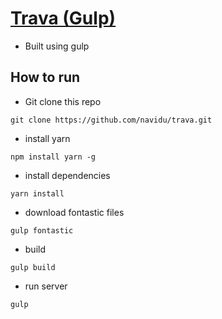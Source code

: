 # [Trava (Gulp)](http://trava.navidu.info)
- Built using gulp

## How to run
- Git clone this repo
```shell
git clone https://github.com/navidu/trava.git
```
- install yarn
```shell
npm install yarn -g
```
- install dependencies
```shell
yarn install
```
- download fontastic files
```shell
gulp fontastic
```
- build
```shell
gulp build
```
- run server
```shell
gulp
```
